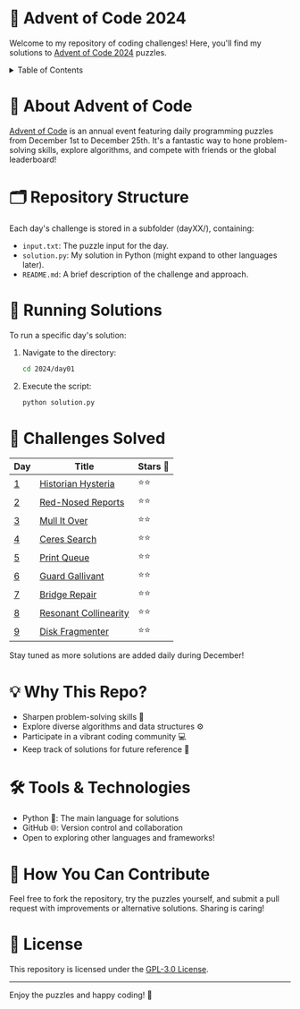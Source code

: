 # 🎄 Advent of Code 2024

Welcome to my repository of coding challenges! Here, you'll find my solutions to [Advent of Code 2024](https://adventofcode.com/2024) puzzles.

<details>

<summary>Table of Contents</summary>

- [🎄 Advent of Code 2024](#-advent-of-code-2024)
- [📜 About Advent of Code](#-about-advent-of-code)
- [🗂️ Repository Structure](#️-repository-structure)
- [🚀 Running Solutions](#-running-solutions)
- [🧩 Challenges Solved](#-challenges-solved)
- [💡 Why This Repo?](#-why-this-repo)
- [🛠️ Tools \& Technologies](#️-tools--technologies)
- [🌟 How You Can Contribute](#-how-you-can-contribute)
- [📜 License](#-license)

</details>

# 📜 About Advent of Code

[Advent of Code](https://adventofcode.com) is an annual event featuring daily programming puzzles from December 1st to December 25th. It's a fantastic way to hone problem-solving skills, explore algorithms, and compete with friends or the global leaderboard!

# 🗂️ Repository Structure

Each day's challenge is stored in a subfolder (dayXX/), containing:

- `input.txt`: The puzzle input for the day.
- `solution.py`: My solution in Python (might expand to other languages later).
- `README.md`: A brief description of the challenge and approach.

# 🚀 Running Solutions

To run a specific day's solution:

1. Navigate to the directory:

   ```sh
   cd 2024/day01
   ```

2. Execute the script:

   ```sh
   python solution.py
   ```

# 🧩 Challenges Solved

| Day       | Title                                   | Stars 🌟 |
| --------- | --------------------------------------- | ------- |
| [1](./01) | [Historian Hysteria](./01/README.md)    | ⭐⭐      |
| [2](./02) | [Red-Nosed Reports](./02/README.md)     | ⭐⭐      |
| [3](./03) | [Mull It Over](./03/README.md)          | ⭐⭐      |
| [4](./04) | [Ceres Search](./04/README.md)          | ⭐⭐      |
| [5](./05) | [Print Queue](./05/README.md)           | ⭐⭐      |
| [6](./06) | [Guard Gallivant](./06/README.md)       | ⭐⭐      |
| [7](./07) | [Bridge Repair](./07/README.md)         | ⭐⭐      |
| [8](./08) | [Resonant Collinearity](./08/README.md) | ⭐⭐      |
| [9](./09) | [Disk Fragmenter](./09/README.md)       | ⭐⭐      |

Stay tuned as more solutions are added daily during December!

# 💡 Why This Repo?

- Sharpen problem-solving skills 🧠
- Explore diverse algorithms and data structures ⚙️
- Participate in a vibrant coding community 💻
- Keep track of solutions for future reference 🚀

# 🛠️ Tools & Technologies

- Python 🐍: The main language for solutions
- GitHub 🌐: Version control and collaboration
- Open to exploring other languages and frameworks!

# 🌟 How You Can Contribute

Feel free to fork the repository, try the puzzles yourself, and submit a pull request with improvements or alternative solutions. Sharing is caring!

# 📜 License

This repository is licensed under the [GPL-3.0 License](https://opensource.org/license/GPL-3.0).

---

Enjoy the puzzles and happy coding! 🎉
